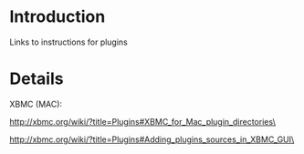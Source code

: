 # Introduction #

Links to instructions for plugins

# Details #
XBMC (MAC):

http://xbmc.org/wiki/?title=Plugins#XBMC_for_Mac_plugin_directories\

http://xbmc.org/wiki/?title=Plugins#Adding_plugins_sources_in_XBMC_GUI\